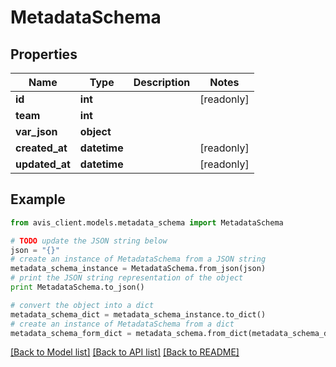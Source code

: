# MetadataSchema


## Properties

Name | Type | Description | Notes
------------ | ------------- | ------------- | -------------
**id** | **int** |  | [readonly] 
**team** | **int** |  | 
**var_json** | **object** |  | 
**created_at** | **datetime** |  | [readonly] 
**updated_at** | **datetime** |  | [readonly] 

## Example

```python
from avis_client.models.metadata_schema import MetadataSchema

# TODO update the JSON string below
json = "{}"
# create an instance of MetadataSchema from a JSON string
metadata_schema_instance = MetadataSchema.from_json(json)
# print the JSON string representation of the object
print MetadataSchema.to_json()

# convert the object into a dict
metadata_schema_dict = metadata_schema_instance.to_dict()
# create an instance of MetadataSchema from a dict
metadata_schema_form_dict = metadata_schema.from_dict(metadata_schema_dict)
```
[[Back to Model list]](../README.md#documentation-for-models) [[Back to API list]](../README.md#documentation-for-api-endpoints) [[Back to README]](../README.md)


